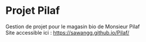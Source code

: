 # Projet Pilaf
Gestion de projet pour le magasin bio de Monsieur Pilaf<br>
Site accessible ici : https://sawangg.github.io/Pilaf/
